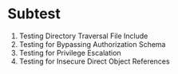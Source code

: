 
# Subtest
1. Testing Directory Traversal File Include
2. Testing for Bypassing Authorization Schema
3. Testing for Privilege Escalation
4. Testing for Insecure Direct Object References
